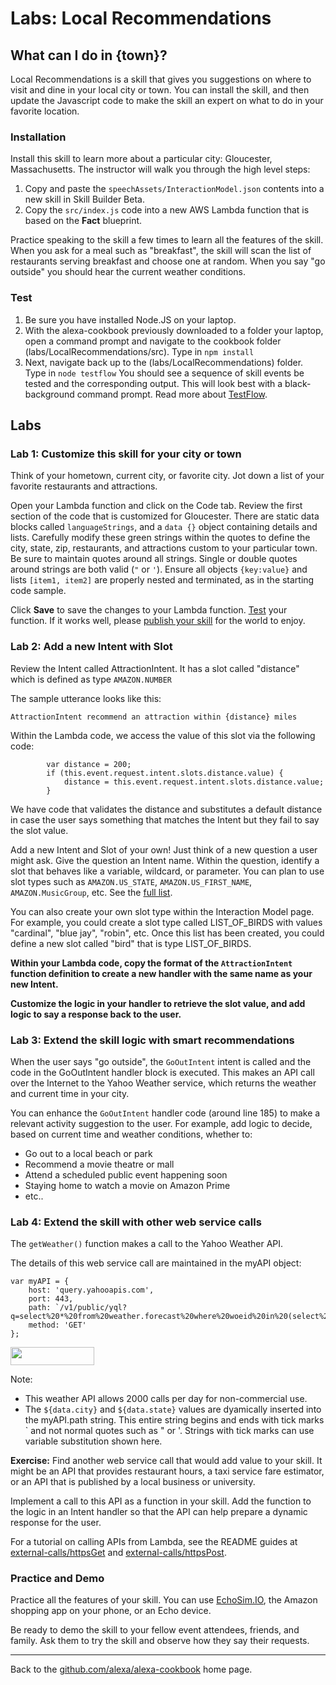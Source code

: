 
# Labs: <a id="title">Local Recommendations</a>

## What can I do in {town}? <a id="intro"></a>

Local Recommendations is a skill that gives you suggestions on where to visit and dine in your local city or town.
You can install the skill, and then update the Javascript code to make the skill an expert on what to do in your favorite location.

### Installation
Install this skill to learn more about a particular city: Gloucester, Massachusetts.
The instructor will walk you through the high level steps:
1. Copy and paste the ```speechAssets/InteractionModel.json``` contents into a new skill in Skill Builder Beta.
1. Copy the ```src/index.js``` code into a new AWS Lambda function that is based on the **Fact** blueprint.

Practice speaking to the skill a few times to learn all the features of the skill.
When you ask for a meal such as "breakfast", the skill will scan the list of restaurants serving breakfast and choose one at random.  When you say "go outside" you should hear the current weather conditions.


### Test
1. Be sure you have installed Node.JS on your laptop.
1. With the alexa-cookbook previously downloaded to a folder your laptop, open a command prompt and navigate to the cookbook folder (labs/LocalRecommendations/src).  Type in ```npm install```
1. Next, navigate back up to the (labs/LocalRecommendations) folder.  Type in ```node testflow```
You should see a sequence of skill events be tested and the corresponding output.
This will look best with a black-background command prompt.  Read more about [TestFlow](../../testing/TestFlow).

## Labs

### Lab 1: Customize this skill for your city or town
Think of your hometown, current city, or favorite city.  Jot down a list of your favorite restaurants and attractions.

Open your Lambda function and click on the Code tab.  Review the first section of the code that is customized for Gloucester.
There are static data blocks called ```languageStrings```, and a ```data {}``` object containing details and lists.
Carefully modify these green strings within the quotes to define the city, state, zip, restaurants, and attractions custom to your particular town.
Be sure to maintain quotes around all strings.  Single or double quotes around strings are both valid (```"``` or ```'```). Ensure all objects ```{key:value}``` and lists ```[item1, item2]``` are properly nested and terminated, as in the starting code sample.

Click **Save** to save the changes to your Lambda function.
[Test](https://github.com/alexa/alexa-cookbook/tree/master/testing) your function.
If it works well, please [publish your skill](https://developer.amazon.com/public/solutions/alexa/alexa-skills-kit/docs/publishing-an-alexa-skill)  for the world to enjoy.


### Lab 2: Add a new Intent with Slot
Review the Intent called AttractionIntent.  It has a slot called "distance" which is defined as type ```AMAZON.NUMBER```

The sample utterance looks like this:

```AttractionIntent recommend an attraction within {distance} miles```

Within the Lambda code, we access the value of this slot via the following code:

```
        var distance = 200;
        if (this.event.request.intent.slots.distance.value) {
            distance = this.event.request.intent.slots.distance.value;
        }
```
We have code that validates the distance and substitutes a default distance in case the user says something that matches the Intent but they fail to say the slot value.


Add a new Intent and Slot of your own!  Just think of a new question a user might ask.  Give the question an Intent name.
Within the question, identify a slot that behaves like a variable, wildcard, or parameter.
You can plan to use slot types such as ```AMAZON.US_STATE```, ```AMAZON.US_FIRST_NAME```, ```AMAZON.MusicGroup```, etc.
See the [full list](https://developer.amazon.com/public/solutions/alexa/alexa-skills-kit/docs/built-in-intent-ref/slot-type-reference).

You can also create your own slot type within the Interaction Model page.
For example, you could create a slot type called LIST_OF_BIRDS with values "cardinal", "blue jay", "robin", etc.
Once this list has been created, you could define a new slot called "bird" that is type LIST_OF_BIRDS.

**Within your Lambda code, copy the format of the ```AttractionIntent``` function definition to create a new handler with the same name as your new Intent.**

**Customize the logic in your handler to retrieve the slot value, and add logic to say a response back to the user.**


### Lab 3: Extend the skill logic with smart recommendations
When the user says "go outside", the ```GoOutIntent``` intent is called and the code in the GoOutIntent handler block is executed.
This makes an API call over the Internet to the Yahoo Weather service, which returns the weather and current time in your city.

You can enhance the ```GoOutIntent``` handler code (around line 185) to make a relevant activity suggestion to the user.
For example, add logic to decide, based on current time and weather conditions, whether to:

 * Go out to a local beach or park
 * Recommend a movie theatre or mall
 * Attend a scheduled public event happening soon
 * Staying home to watch a movie on Amazon Prime
 * etc..


### Lab 4: Extend the skill with other web service calls
The ```getWeather()``` function makes a call to the Yahoo Weather API.

The details of this web service call are maintained in the myAPI object:

```
var myAPI = {
    host: 'query.yahooapis.com',
    port: 443,
    path: `/v1/public/yql?q=select%20*%20from%20weather.forecast%20where%20woeid%20in%20(select%20woeid%20from%20geo.places(1)%20where%20text%3D%22${encodeURIComponent(data.city)}%2C%20${data.state}%22)&format=json&env=store%3A%2F%2Fdatatables.org%2Falltableswithkeys`,
    method: 'GET'
};
```

<a href="https://www.yahoo.com/?ilc=401" target="_blank"> <img src="https://poweredby.yahoo.com/purple.png" width="134" height="29"/> </a>

 Note:
 * This weather API allows 2000 calls per day for non-commercial use.
 * The ```${data.city}``` and ```${data.state}``` values are dyamically inserted into the myAPI.path string.  This entire string begins and ends with tick marks ` and not normal quotes such as " or '.  Strings with tick marks can use variable substitution shown here.

**Exercise:**
Find another web service call that would add value to your skill.  It might be an API that provides restaurant hours, a taxi service fare estimator, or an API that is published by a local business or university.

Implement a call to this API as a function in your skill.  Add the function to the logic in an Intent handler so that the API can help prepare a dynamic response for the user.

For a tutorial on calling APIs from Lambda, see the README guides at [external-calls/httpsGet](../../external-calls/httpsGet) and [external-calls/httpsPost](../../external-calls/httpsPost).



### Practice and Demo
Practice all the features of your skill.  You can use [EchoSim.IO](https://echosim.io), the Amazon shopping app on your phone, or an Echo device.

Be ready to demo the skill to your fellow event attendees, friends, and family.  Ask them to try the skill and observe how they say their requests.

<hr />

Back to the [github.com/alexa/alexa-cookbook](https://github.com/alexa/alexa-cookbook) home page.

